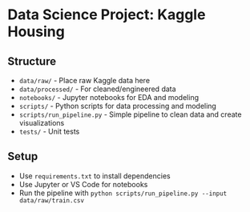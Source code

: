# Data Science Project: Kaggle Housing

## Structure
- `data/raw/` - Place raw Kaggle data here
- `data/processed/` - For cleaned/engineered data
- `notebooks/` - Jupyter notebooks for EDA and modeling
- `scripts/` - Python scripts for data processing and modeling
- `scripts/run_pipeline.py` - Simple pipeline to clean data and create visualizations
- `tests/` - Unit tests

## Setup
- Use `requirements.txt` to install dependencies
- Use Jupyter or VS Code for notebooks
- Run the pipeline with `python scripts/run_pipeline.py --input data/raw/train.csv`

